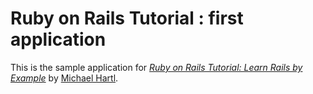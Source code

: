 # Ruby on Rails Tutorial : first application

This is the sample application for
[*Ruby on Rails Tutorial: Learn Rails by Example*](http://railstutorial.org/)
by [Michael Hartl](http://michaelhartl.com/).
